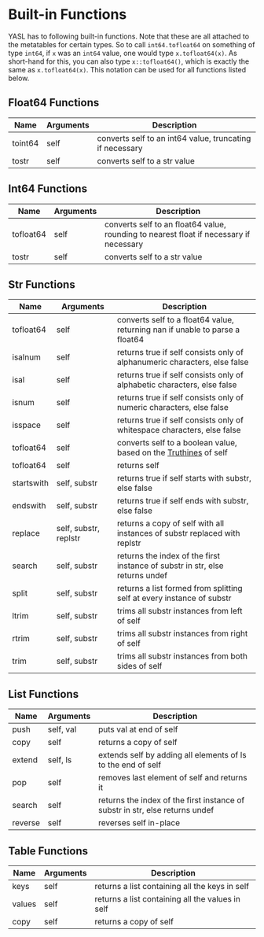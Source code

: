 # Built-in Functions

YASL has to following built-in functions. Note that these are all attached to the metatables for certain types. 
So to call `int64.tofloat64` on something of type `int64`, if `x` was an `int64` value, one would type `x.tofloat64(x)`.
As short-hand for this, you can also type `x::tofloat64()`, which is exactly the same as `x.tofloat64(x)`. 
This notation can be used for all functions listed below.

## Float64 Functions

| Name       | Arguments | Description |
|------------|-----------|-------------|
| toint64    | self      | converts self to an int64 value, truncating if necessary |
| tostr      | self      | converts self to a str value |

## Int64 Functions

| Name       | Arguments | Description |
|------------|-----------|-------------|
| tofloat64  | self      | converts self to an float64 value, rounding to nearest float if necessary if necessary |
| tostr      | self      | converts self to a str value |

## Str Functions

| Name       | Arguments | Description |
|------------|-----------|-------------|
| tofloat64  | self      | converts self to a float64 value, returning nan if unable to parse a float64 |
| isalnum    | self      | returns true if self consists only of alphanumeric characters, else false |
| isal       | self      | returns true if self consists only of alphabetic characters, else false |
| isnum      | self      | returns true if self consists only of numeric characters, else false |
| isspace    | self      | returns true if self consists only of whitespace characters, else false |
| tofloat64  | self      | converts self to a boolean value, based on the [Truthines](/docs/control-flow/truthiness) of self |
| tofloat64  | self      | returns self |
| startswith | self, substr | returns true if self starts with substr, else false |
| endswith   | self, substr | returns true if self ends with substr, else false |
| replace    | self, substr, replstr | returns a copy of self with all instances of substr replaced with replstr |
| search     | self, substr | returns the index of the first instance of substr in str, else returns undef |
| split      | self, substr | returns a list formed from splitting self at every instance of substr |
| ltrim      | self, substr | trims all substr instances from left of self |
| rtrim      | self, substr | trims all substr instances from right of self |
| trim       | self, substr | trims all substr instances from both sides of self |

## List Functions

| Name       | Arguments | Description |
|------------|-----------|-------------|
| push       | self, val | puts val at end of self |
| copy       | self      | returns a copy of self |
| extend     | self, ls  | extends self by adding all elements of ls to the end of self |
| pop        | self      | removes last element of self and returns it |
| search     | self      | returns the index of the first instance of substr in str, else returns undef |
| reverse    | self      | reverses self in-place |

## Table Functions


| Name       | Arguments | Description |
|------------|-----------|-------------|
| keys       | self      | returns a list containing all the keys in self |
| values     | self      | returns a list containing all the values in self |
| copy       | self      | returns a copy of self |


